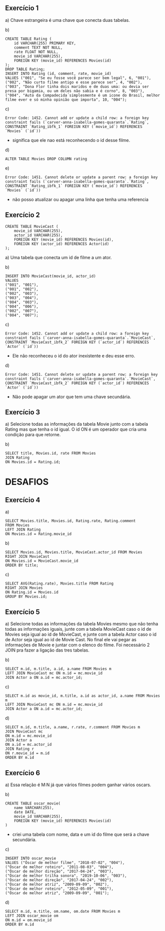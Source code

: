 ## Exercício 1

a) Chave estrangeira é uma chave que conecta duas tabelas.

b)
```
CREATE TABLE Rating (
	id VARCHAR(255) PRIMARY KEY,
    comment TEXT NOT NULL,
	rate FLOAT NOT NULL,
    movie_id VARCHAR(255),
    FOREIGN KEY (movie_id) REFERENCES Movies(id)
);
DROP TABLE Rating;
INSERT INTO Rating (id, comment, rate, movie_id) 
VALUES ("001", "Se eu fosse você parece ser bem legal", 6, "001"),
("002", "Não curto filme antigo e esse parece ser", 4, "002"),
("003", "Dona Flor tinha dois maridos e de duas uma: ou devia ser presa por bigamia, ou um deles não sabia e é corno", 8, "003"),
("004", "Auto da Compadecida´simplesmente é um icone do Brasil, melhor filme ever e só minha opinião que importa", 10, "004");
```

c) 
```
Error Code: 1452. Cannot add or update a child row: a foreign key constraint fails (`carver-anna-isabella-gomes-quaranta`.`Rating`, CONSTRAINT `Rating_ibfk_1` FOREIGN KEY (`movie_id`) REFERENCES `Movies` (`id`)) 
```
- significa que ele nao está reconhecendo o id desse filme.

d)
```
ALTER TABLE Movies DROP COLUMN rating
```

e)
```
Error Code: 1451. Cannot delete or update a parent row: a foreign key constraint fails (`carver-anna-isabella-gomes-quaranta`.`Rating`, CONSTRAINT `Rating_ibfk_1` FOREIGN KEY (`movie_id`) REFERENCES `Movies` (`id`))
```
- não posso atualizar ou apagar uma linha que tenha uma referencia

## Exercício 2
 
```
CREATE TABLE MovieCast (
	movie_id VARCHAR(255),
    actor_id VARCHAR(255),
    FOREIGN KEY (movie_id) REFERENCES Movies(id),
    FOREIGN KEY (actor_id) REFERENCES Actor(id)
);
```

a) Uma tabela que conecta um id de filme a um ator.

b) 
```
INSERT INTO MovieCast(movie_id, actor_id)
VALUES
("001", "001"),
("001", "002"),
("002", "003"),
("003", "004"),
("004", "003"),
("004", "006"),
("002", "007"),
("004", "007");
```

c)
```
Error Code: 1452. Cannot add or update a child row: a foreign key constraint fails (`carver-anna-isabella-gomes-quaranta`.`MovieCast`, CONSTRAINT `MovieCast_ibfk_2` FOREIGN KEY (`actor_id`) REFERENCES `Actor` (`id`))
```
- Ele não reconheceu o id do ator inexistente e deu esse erro.

d) 
```
Error Code: 1451. Cannot delete or update a parent row: a foreign key constraint fails (`carver-anna-isabella-gomes-quaranta`.`MovieCast`, CONSTRAINT `MovieCast_ibfk_2` FOREIGN KEY (`actor_id`) REFERENCES `Actor` (`id`))
```
- Não pode apagar um ator que tem uma chave secundária.

## Exercício 3

a) Selecione todas as informações da tabela Movie junto com a tabela Rating mas que tenha o id igual. O id ON é um operador que cria uma condição para que retorne.

b)
```
SELECT title, Movies.id, rate FROM Movies
JOIN Rating
ON Movies.id = Rating.id;
```

# DESAFIOS

## Exercício 4

a)
```
SELECT Movies.title, Movies.id, Rating.rate, Rating.comment
FROM Movies
LEFT JOIN Rating
ON Movies.id = Rating.movie_id
```

b)
```
SELECT Movies.id, Movies.title, MovieCast.actor_id FROM Movies
RIGHT JOIN MovieCast
ON Movies.id = MovieCast.movie_id
ORDER BY title;
```

c)
```
SELECT AVG(Rating.rate), Movies.title FROM Rating
RIGHT JOIN Movies
ON Rating.id = Movies.id
GROUP BY Movies.id;
```

## Exercício 5

a) Selecione todas as informações da tabela Movies mesmo que não tenha todas as informações iguais, junte com a tabela MovieCast caso o id de Movies seja igual ao id de MovieCast, e junte com a tabela Actor caso o id de Actor seja igual ao id de Movie Cast. No final ele vai pegar as informações de Movie e juntar com o elenco do filme.
Foi necessário 2 JOIN pra fazer a ligação das tres tabelas.

b) 
```
SELECT m.id, m.title, a.id, a.name FROM Movies m
LEFT JOIN MovieCast mc ON m.id = mc.movie_id
JOIN Actor a ON a.id = mc.actor_id;
```

c)
```
SELECT m.id as movie_id, m.title, a.id as actor_id, a.name FROM Movies m
LEFT JOIN MovieCast mc ON m.id = mc.movie_id
JOIN Actor a ON a.id = mc.actor_id;
```

d) 
```
SELECT m.id, m.title, a.name, r.rate, r.comment FROM Movies m
JOIN MovieCast mc
ON m.id = mc.movie_id
JOIN Actor a
ON a.id = mc.actor_id
JOIN Rating r
ON r.movie_id = m.id
ORDER BY m.id
```

## Exercício 6

a) Essa relação é M:N já que vários filmes podem ganhar vários oscars.

b) 
```
CREATE TABLE oscar_movie(
	name VARCHAR(255),
    date DATE,
    movie_id VARCHAR(255),
    FOREIGN KEY (movie_id) REFERENCES Movies(id)
)
```
- criei uma tabela com nome, data e um id do filme que será a chave secundária.

c)
```
INSERT INTO oscar_movie
VALUES ("Óscar de melhor filme", "2018-07-02", "004"),
("Óscar de melhor roteiro", "2011-08-03", "004"),
("Óscar de melhor direção", "2017-04-24", "003"),
("Óscar de melhor trilha sonora", "2019-10-06", "003"),
("Óscar de melhor direção", "2017-04-24", "002"),
("Óscar de melhor atriz", "2009-09-09", "002"),
("Óscar de melhor roteiro", "2012-05-09", "001"),
("Óscar de melhor atriz", "2009-09-09", "001");
```

d)
```
SELECT m.id, m.title, om.name, om.date FROM Movies m
LEFT JOIN oscar_movie om
ON m.id = om.movie_id
ORDER BY m.id
```
